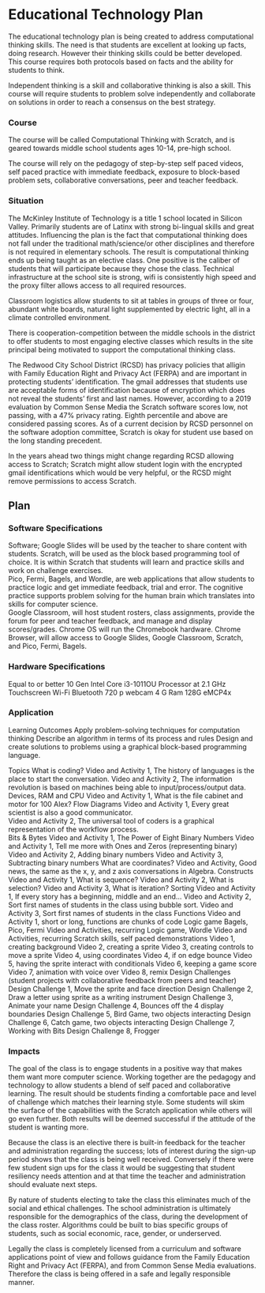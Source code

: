 # Educational Technology Plan

The educational technology plan is being created to address computational thinking skills. The need is that students are excellent at looking up facts, doing research.  However their thinking skills could be better developed.  This course requires both protocols based on facts and the ability for students to think. 

Independent thinking is a skill and collaborative thinking is also a skill.  This course will require students to problem solve independently and collaborate on solutions in order to reach a consensus on the best strategy.  


### Course

The course will be called Computational Thinking with Scratch, and is geared towards middle school students ages 10-14, pre-high school. 

The course will rely on the pedagogy of step-by-step self paced videos, self paced practice with immediate feedback, exposure to block-based problem sets, collaborative conversations, peer and teacher feedback.   

 
### Situation

The McKinley Institute of Technology is a title 1 school located in Silicon Valley. Primarily students are of Latinx with strong bi-lingual skills and great attitudes. Influencing the plan is the fact that computational thinking does not fall under the traditional math/science/or other disciplines and therefore is not required in elementary schools. The result is computational thinking ends up being taught as an elective class.  One positive is the caliber of students that will participate because they chose the class.  Technical infrastructure at the school site is strong, wifi is consistently high speed and the proxy filter allows access to all required resources.

Classroom logistics allow students to sit at tables in groups of three or four, abundant white boards, natural light supplemented by electric light, all in a climate controlled environment.    

There is cooperation-competition between the middle schools in the district to offer students to most engaging elective classes which results in the site principal being motivated to support the computational thinking class.   

The Redwood City School District (RCSD) has privacy policies that alligin with Family Education Right and Privacy Act (FERPA) and are important in protecting students’ identification.  The gmail addresses that students use are acceptable forms of identification because of encryption which does not reveal the students’ first and last names.  However, according to a 2019 evaluation by Common Sense Media the Scratch software scores low, not passing, with a 47% privacy rating.  Eighth percentile and above are considered passing scores.  As of a current decision by RCSD personnel on the software adoption committee, Scratch is okay for student use based on the long standing precedent.  

In the years ahead two things might change regarding RCSD allowing access to Scratch; Scratch might allow student login with the encrypted gmail identifications which would be very helpful, or the RCSD might remove permissions to access Scratch.    

## Plan

### Software Specifications

Software;
Google Slides will be used by the teacher to share content with students. 
Scratch, will be used as the block based programming tool of choice.  It is within Scratch that students will learn and practice skills and work on challenge exercises.  
Pico, Fermi, Bagels, and Wordle, are web applications that allow students to practice logic and get immediate feedback, trial and error.  The cognitive practice supports problem solving for the human brain which translates into skills for computer science.  
Google Classroom, will host student rosters, class assignments, provide the forum for peer and teacher feedback, and manage and display scores/grades.
Chrome OS will run the Chromebook hardware.
Chrome Browser, will allow access to Google Slides, Google Classroom, Scratch, and Pico, Fermi, Bagels.   


### Hardware Specifications

Equal to or better
10 Gen Intel Core i3-1011OU Processor at 2.1 GHz
Touchscreen
Wi-Fi
Bluetooth
720 p webcam
4 G Ram
128G eMCP4x

### Application

Learning Outcomes
Apply problem-solving techniques for computation thinking
Describe an algorithm in terms of its process and rules
Design and create solutions to problems using a graphical block-based programming language.

Topics
What is coding? 
Video and Activity 1, The history of languages is the place to start the conversation. 
Video and Activity 2, The information revolution is based on machines being able to input/process/output data. 
Devices, RAM and CPU
Video and Activity 1, What is the file cabinet and motor for 100 Alex?
Flow Diagrams
Video and Activity 1,  Every great scientist is also a good communicator.  
Video and Activity 2, The universal tool of coders is a graphical representation of the workflow process.  
Bits & Bytes
Video and Activity 1, The Power of Eight
Binary Numbers
Video and Activity 1, Tell me more with Ones and Zeros (representing binary)
Video and Activity 2, Adding binary numbers
Video and Activity 3, Subtracting binary numbers
What are coordinates?
Video and Activity, Good news, the same as the x,  y, and z axis conversations in Algebra.
Constructs
Video and Activity 1, What is sequence?
Video and Activity 2, What is selection?
Video and Activity 3, What is iteration? 
Sorting
Video and Activity 1, If every story has a beginning, middle and an end…
Video and Activity 2, Sort first names of students in the class using bubble sort. 
Video and Activity 3, Sort first names of students in the class 
Functions
Video and Activity 1, short or long, functions are chunks of code
Logic game Bagels, Pico, Fermi
Video and Activities, recurring
Logic game, Wordle
Video and Activities, recurring 
Scratch skills, self paced demonstrations
Video 1, creating background
Video 2, creating a sprite
Video 3, creating controls to move a sprite
Video 4, using coordinates
Video 4, if on edge bounce
Video 5, having the sprite interact with conditionals
Video 6, keeping a game score
Video 7, animation with voice over
Video 8, remix
Design Challenges (student projects with collaborative feedback from peers and teacher)
Design Challenge 1, Move the sprite and face direction 
Design Challenge 2, Draw a letter using sprite as a writing instrument
Design Challenge 3, Animate your name
Design Challenge 4, Bounces off the 4 display boundaries 
Design Challenge 5, Bird Game, two objects interacting
Design Challenge 6, Catch game, two objects interacting
Design Challenge 7, Working with Bits
Design Challenge 8, Frogger


### Impacts

The goal of the class is to engage students in a positive way that makes them want more computer science.  Working together are the pedagogy and technology to allow students a blend of self paced and collaborative learning.  The result should be students finding a comfortable pace and level of challenge which matches their learning style.  Some students will skim the surface of the capabilities with the Scratch application while others will go even further.  Both results will be deemed successful if the attitude of the student is wanting more.

Because the class is an elective there is built-in feedback for the teacher and administration regarding the success; lots of interest during the sign-up period shows that the class is being well received.  Conversely if there were few student sign ups for the class it would be suggesting that student resiliency needs attention and at that time the teacher and administration should evaluate next steps.  

By nature of students electing to take the class this eliminates much of the social and ethical challenges. The school administration is ultimately responsible for the demographics of the class, during the development of the class roster.  Algorithms could be built to bias specific groups of students, such as social economic, race, gender, or underserved.  

Legally the class is completely licensed from a curriculum and software applications point of view and follows guidance from the Family Education Right and Privacy Act (FERPA), and from Common Sense Media evaluations.  Therefore the class is being offered in a safe and legally responsible manner.    
